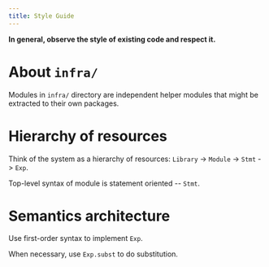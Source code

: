 ```yaml
---
title: Style Guide
---
```


**In general, observe the style of existing code and respect it.**

# About `infra/`

Modules in `infra/` directory are independent helper modules
that might be extracted to their own packages.

# Hierarchy of resources

Think of the system as a hierarchy of resources: `Library` -> `Module` -> `Stmt` -> `Exp`.

Top-level syntax of module is statement oriented -- `Stmt`.

# Semantics architecture

Use first-order syntax to implement `Exp`.

When necessary, use `Exp.subst` to do substitution.
